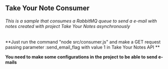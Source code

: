 ## Take Your Note Consumer

###### This is a sample that consumes a RabbitMQ queue to send a e-mail with notes created with project Take Your Notes asynchronously

**Just run the command "node src/consumer.js" and make a GET request passing parameter :send_email_flag with value 1 in Take Your Notes API **

**You need to make some configurations in the project to be able to send e-mails**
